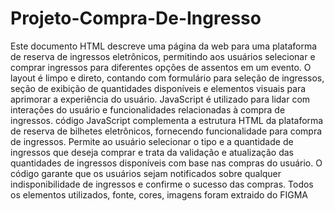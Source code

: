 ﻿# Projeto-Compra-De-Ingresso
 Este documento HTML descreve uma página da web para uma plataforma de reserva de ingressos eletrônicos, permitindo aos usuários selecionar e comprar ingressos para diferentes opções de assentos em um evento. O layout é limpo e direto, contando com formulário para seleção de ingressos, seção de exibição de quantidades disponíveis e elementos visuais para aprimorar a experiência do usuário. JavaScript é utilizado para lidar com interações do usuário e funcionalidades relacionadas à compra de ingressos. 
código JavaScript complementa a estrutura HTML da plataforma de reserva de bilhetes eletrônicos, fornecendo funcionalidade para compra de ingressos. Permite ao usuário selecionar o tipo e a quantidade de ingressos que deseja comprar e trata da validação e atualização das quantidades de ingressos disponíveis com base nas compras do usuário. O código garante que os usuários sejam notificados sobre qualquer indisponibilidade de ingressos e confirme o sucesso das compras. 
Todos os elementos utilizados, fonte, cores, imagens foram extraido do FIGMA
